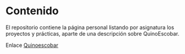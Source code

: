 # Contenido

El repositorio contiene la página personal listando por asignatura los proyectos y prácticas, aparte de una descripción sobre QuinoEscobar.

Enlace [Quinoescobar](quinoescobar.github.io) 
